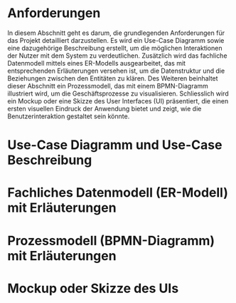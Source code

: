 # Anforderungen

In diesem Abschnitt geht es darum, die grundlegenden Anforderungen für das Projekt detailliert darzustellen. Es wird ein Use-Case Diagramm sowie eine dazugehörige Beschreibung erstellt, um die möglichen Interaktionen der Nutzer mit dem System zu verdeutlichen. Zusätzlich wird das fachliche Datenmodell mittels eines ER-Modells ausgearbeitet, das mit entsprechenden Erläuterungen versehen ist, um die Datenstruktur und die Beziehungen zwischen den Entitäten zu klären. Des Weiteren beinhaltet dieser Abschnitt ein Prozessmodell, das mit einem BPMN-Diagramm illustriert wird, um die Geschäftsprozesse zu visualisieren. Schliesslich wird ein Mockup oder eine Skizze des User Interfaces (UI) präsentiert, die einen ersten visuellen Eindruck der Anwendung bietet und zeigt, wie die Benutzerinteraktion gestaltet sein könnte.

# Use-Case Diagramm und Use-Case Beschreibung

# Fachliches Datenmodell (ER-Modell) mit Erläuterungen

# Prozessmodell (BPMN-Diagramm) mit Erläuterungen 

# Mockup oder Skizze des UIs 
